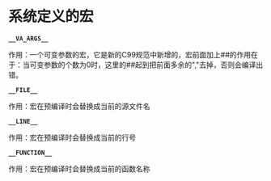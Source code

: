 # 系统定义的宏

**`__VA_ARGS__`**

作用：一个可变参数的宏，它是新的C99规范中新增的，宏前面加上##的作用在于：当可变参数的个数为0时，这里的##起到把前面多余的","去掉，否则会编译出错。


**`__FILE__`** 

作用：宏在预编译时会替换成当前的源文件名


**`__LINE__`**

作用：宏在预编译时会替换成当前的行号


**`__FUNCTION__`**

作用：宏在预编译时会替换成当前的函数名称